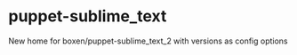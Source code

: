 puppet-sublime_text
===================

New home for boxen/puppet-sublime_text_2 with versions as config options
